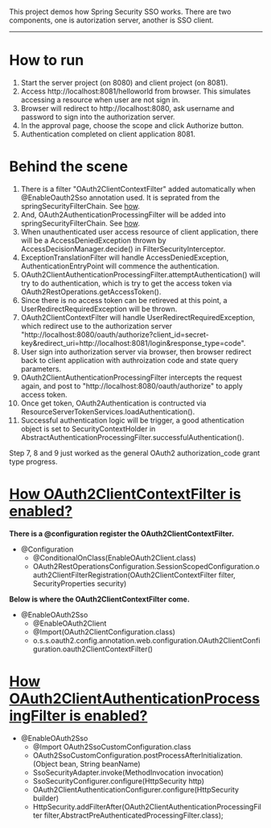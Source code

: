 This project demos how Spring Security SSO works. There are two components, one is autorization server, another is SSO client.

----------

How to run
===

1. Start the server project (on 8080) and client project (on 8081).
2. Access http://localhost:8081/helloworld from browser. This simulates accessing a resource when user are not sign in.
3. Browser will redirect to http://localhost:8080, ask username and password to sign into the authorization server. 
4. In the approval page, choose the scope and click Authorize button.
5. Authentication completed on client application 8081.


Behind the scene
===
1. There is a filter "OAuth2ClientContextFilter" added automatically when @EnableOauth2Sso annotation used. It is seprated from the springSecurityFilterChain. See <a href="#1">how</a>.
2. And, OAuth2AuthenticationProcessingFilter will be added into springSecurityFilterChain. See <a href="#2">how</a>.
3. When unauthenticated user access resource of client application, there will be a AccessDeniedException thrown by AccessDecisionManager.decide() in FilterSecurityInterceptor.
4. ExceptionTranslationFilter will handle AccessDeniedException, AuthenticationEntryPoint will commence the authentication.
5. OAuth2ClientAuthenticationProcessingFilter.attemptAuthentication() will try to do authentication, which is try to get the access token via OAuth2RestOperations.getAccessToken().
6. Since there is no access token can be retireved at this point, a UserRedirectRequiredException will be thrown.
7. OAuth2ClientContextFilter will handle UserRedirectRequiredException, which redirect use to the authorization server "http://localhost:8080/oauth/authorize?client_id=secret-key&redirect_uri=http://localhost:8081/login&response_type=code".
8. User sign into authorization server via browser, then browser redirect back to client application with authroization code and state query parameters.
9. OAuth2ClientAuthenticationProcessingFilter intercepts the request again, and post to "http://localhost:8080/oauth/authorize" to apply access token.
10. Once get token, OAuth2Authentication is contructed via ResourceServerTokenServices.loadAuthentication().
11. Successful authentication logic will be trigger, a good athentication object is set to SecurityContextHolder in AbstractAuthenticationProcessingFilter.successfulAuthentication().

Step 7, 8 and 9 just worked as the general OAuth2 authorization_code grant type progress.

<a href="1">How OAuth2ClientContextFilter is enabled?</a>
===
**There is a @configuration register the OAuth2ClientContextFilter.**
* @Configuration
    + @ConditionalOnClass(EnableOAuth2Client.class)
    + OAuth2RestOperationsConfiguration.SessionScopedConfiguration.oauth2ClientFilterRegistration(OAuth2ClientContextFilter filter, SecurityProperties security) 

**Below is where the OAuth2ClientContextFilter come.**
* @EnableOAuth2Sso
    + @EnableOAuth2Client
    + @Import(OAuth2ClientConfiguration.class)
    + o.s.s.oauth2.config.annotation.web.configuration.OAuth2ClientConfiguration.oauth2ClientContextFilter()

<a href="2">How OAuth2ClientAuthenticationProcessingFilter is enabled?</a>
===
* @EnableOAuth2Sso
    + @Import OAuth2SsoCustomConfiguration.class
    + OAuth2SsoCustomConfiguration.postProcessAfterInitialization.(Object bean, String beanName)
    + SsoSecurityAdapter.invoke(MethodInvocation invocation)
    + SsoSecurityConfigurer.configure(HttpSecurity http)
    + OAuth2ClientAuthenticationConfigurer.configure(HttpSecurity builder)
    + HttpSecurity.addFilterAfter(OAuth2ClientAuthenticationProcessingFilter filter,AbstractPreAuthenticatedProcessingFilter.class);